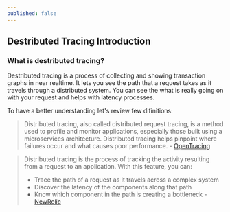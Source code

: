 ```yaml
---
published: false
---
```

## Destributed Tracing Introduction

### What is destributed tracing?

Destributed tracing is a process of collecting and showing transaction graphs in near realtime. It lets you see the path that a request takes as it travels through a distributed system. You can see the what is really going on with your request and helps with latency processes.

To have a better understanding let's review few difinitions:

> Distributed tracing, also called distributed request tracing, is a method used to profile and monitor applications, especially those built using a microservices architecture. Distributed tracing helps pinpoint where failures occur and what causes poor performance.    - [OpenTracing](https://opentracing.io/docs/overview/what-is-tracing/)


> Distributed tracing is the process of tracking the activity resulting from a request to an application. With this feature, you can:
> * Trace the path of a request as it travels across a complex system
> * Discover the latency of the components along that path
> * Know which component in the path is creating a bottleneck    - [NewRelic](https://docs.newrelic.com/docs/apm/distributed-tracing/getting-started/introduction-distributed-tracing#definition)
